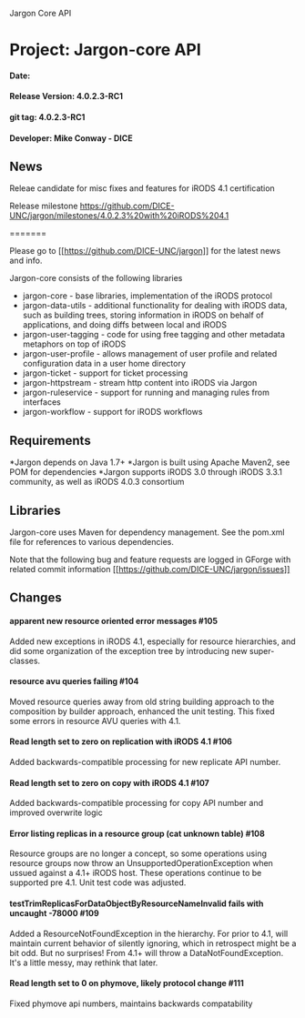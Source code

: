 
Jargon Core API


# Project: Jargon-core API
#### Date:
#### Release Version: 4.0.2.3-RC1
#### git tag: 4.0.2.3-RC1
#### Developer: Mike Conway - DICE

## News

Releae candidate for  misc fixes and features for iRODS 4.1 certification

Release  milestone https://github.com/DICE-UNC/jargon/milestones/4.0.2.3%20with%20iRODS%204.1

=======

Please go to [[https://github.com/DICE-UNC/jargon]] for the latest news and info.

Jargon-core consists of the following libraries

* jargon-core - base libraries, implementation of the iRODS protocol
* jargon-data-utils - additional functionality for dealing with iRODS data, such as building trees, storing information in iRODS on behalf of applications, and doing diffs between local and iRODS
* jargon-user-tagging - code for using free tagging and other metadata metaphors on top of iRODS
* jargon-user-profile - allows management of user profile and related configuration data in a user home directory
* jargon-ticket - support for ticket processing
* jargon-httpstream - stream http content into iRODS via Jargon
* jargon-ruleservice - support for running and managing rules from interfaces
* jargon-workflow - support for iRODS workflows

## Requirements

*Jargon depends on Java 1.7+
*Jargon is built using Apache Maven2, see POM for dependencies
*Jargon supports iRODS 3.0 through iRODS 3.3.1 community, as well as iRODS 4.0.3 consortium

## Libraries

Jargon-core uses Maven for dependency management.  See the pom.xml file for references to various dependencies.

Note that the following bug and feature requests are logged in GForge with related commit information [[https://github.com/DICE-UNC/jargon/issues]]

## Changes

####  apparent new resource oriented error messages #105 

Added new exceptions in iRODS 4.1, especially for resource hierarchies, and did some organization of the exception tree by introducing new super-classes.

####  resource avu queries failing #104 

Moved resource queries away from old string building approach to the composition by builder approach, enhanced the unit testing.  This fixed some errors in resource AVU queries with 4.1.

####  Read length set to zero on replication with iRODS 4.1 #106 

Added backwards-compatible processing for new replicate API number.  

####  Read length set to zero on copy with iRODS 4.1 #107 

Added backwards-compatible processing for copy API number and improved overwrite logic

####  Error listing replicas in a resource group (cat unknown table) #108 

Resource groups are no longer a concept, so some operations using resource groups now throw an UnsupportedOperationException when ussued against a 4.1+ iRODS host.  These operations continue to be supported pre 4.1.  Unit test code was adjusted.

#### testTrimReplicasForDataObjectByResourceNameInvalid fails with uncaught -78000 #109

Added a ResourceNotFoundException in the hierarchy.  For prior to 4.1, will maintain current behavior of silently ignoring, which in retrospect might be a bit odd.  But no surprises!  From 4.1+ will throw a DataNotFoundException.  It's a little messy, may rethink that later.

####  Read length set to 0 on phymove, likely protocol change #111 

Fixed phymove api numbers, maintains backwards compatability
